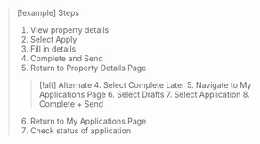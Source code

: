 
> [!example] Steps
> 1. View property details
> 2. Select Apply
> 3. Fill in details
> 4. Complete and Send
> 5. Return to Property Details Page
> > [!alt] Alternate
> > 4. Select Complete Later
> > 5. Navigate to My Applications Page
> > 6. Select Drafts
> > 7. Select Application
> > 8. Complete + Send
> 6. Return to My Applications Page
> 7. Check status of application
